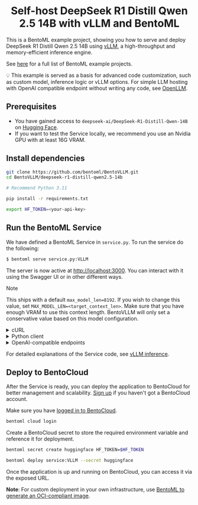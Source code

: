 <div align="center">
    <h1 align="center">Self-host DeepSeek R1 Distill Qwen 2.5 14B with vLLM and BentoML</h1>
</div>

This is a BentoML example project, showing you how to serve and deploy DeepSeek R1 Distill Qwen 2.5 14B using [vLLM](https://vllm.ai), a high-throughput and memory-efficient inference engine.

See [here](https://docs.bentoml.com/en/latest/examples/overview.html) for a full list of BentoML example projects.

💡 This example is served as a basis for advanced code customization, such as custom model, inference logic or vLLM options. For simple LLM hosting with OpenAI compatible endpoint without writing any code, see [OpenLLM](https://github.com/bentoml/OpenLLM).

## Prerequisites
- You have gained access to `deepseek-ai/DeepSeek-R1-Distill-Qwen-14B` on [Hugging Face](https://huggingface.co/deepseek-ai/DeepSeek-R1-Distill-Qwen-14B).
- If you want to test the Service locally, we recommend you use an Nvidia GPU with at least 16G VRAM.

## Install dependencies

```bash
git clone https://github.com/bentoml/BentoVLLM.git
cd BentoVLLM/deepseek-r1-distill-qwen2.5-14b

# Recommend Python 3.11

pip install -r requirements.txt

export HF_TOKEN=<your-api-key>
```

## Run the BentoML Service

We have defined a BentoML Service in `service.py`. To run the service do the following:

```python
$ bentoml serve service.py:VLLM
```

The server is now active at [http://localhost:3000](http://localhost:3000/). You can interact with it using the Swagger UI or in other different ways.

> [!NOTE]
> This ships with a default `max_model_len=8192`. If you wish to change this value, set `MAX_MODEL_LEN=<target_context_len>`. Make sure that you have enough VRAM to use this context length. BentoVLLM will only set a conservative value based on this model configuration.

<details>

<summary>cURL</summary>

```bash
curl -X 'POST' \
  'http://localhost:3000/generate' \
  -H 'accept: text/event-stream' \
  -H 'Content-Type: application/json' \
  -d '{
  "prompt": "Who are you? Please respond in pirate speak!",
}'
```

</details>

<details>

<summary>Python client</summary>

```python
import bentoml

with bentoml.SyncHTTPClient("http://localhost:3000") as client:
    response_generator = client.generate(
        prompt="Who are you? Please respond in pirate speak!",
    )
    for response in response_generator:
        print(response, end='')
```

</details>

<details>

<summary>OpenAI-compatible endpoints</summary>

```python
from openai import OpenAI

client = OpenAI(base_url='http://localhost:3000/v1', api_key='na')

# Use the following func to get the available models
client.models.list()

chat_completion = client.chat.completions.create(
    model="deepseek-ai/DeepSeek-R1-Distill-Qwen-14B",
    messages=[
        {
            "role": "user",
            "content": "Who are you? Please respond in pirate speak!"
        }
    ],
    stream=True,
)
for chunk in chat_completion:
    # Extract and print the content of the model's reply
    print(chunk.choices[0].delta.content or "", end="")
```

These OpenAI-compatible endpoints also support [vLLM extra parameters](https://docs.vllm.ai/en/latest/serving/openai_compatible_server.html#extra-parameters). For example, you can force the chat completion output a JSON object by using the `guided_json` parameters:

```python
from openai import OpenAI

client = OpenAI(base_url='http://localhost:3000/v1', api_key='na')

# Use the following func to get the available models
client.models.list()

json_schema = {
    "type": "object",
    "properties": {
        "city": {"type": "string"}
    }
}

chat_completion = client.chat.completions.create(
    model="deepseek-ai/DeepSeek-R1-Distill-Qwen-14B",
    messages=[
        {
            "role": "user",
            "content": "What is the capital of France?"
        }
    ],
    extra_body=dict(guided_json=json_schema),
)
print(chat_completion.choices[0].message.content)  # will return something like: {"city": "Paris"}
```

All supported extra parameters are listed in [vLLM documentation](https://docs.vllm.ai/en/latest/serving/openai_compatible_server.html#extra-parameters).

**Note**: If your Service is deployed with [protected endpoints on BentoCloud](https://docs.bentoml.com/en/latest/bentocloud/how-tos/manage-access-token.html#access-protected-deployments), you need to set the environment variable `OPENAI_API_KEY` to your BentoCloud API key first.

```bash
export OPENAI_API_KEY={YOUR_BENTOCLOUD_API_TOKEN}
```

You can then use the following line to replace the client in the above code snippet. Refer to [Obtain the endpoint URL](https://docs.bentoml.com/en/latest/bentocloud/how-tos/call-deployment-endpoints.html#obtain-the-endpoint-url) to retrieve the endpoint URL.

```python
client = OpenAI(base_url='your_bentocloud_deployment_endpoint_url/v1')
```

</details>

For detailed explanations of the Service code, see [vLLM inference](https://docs.bentoml.org/en/latest/use-cases/large-language-models/vllm.html).

## Deploy to BentoCloud

After the Service is ready, you can deploy the application to BentoCloud for better management and scalability. [Sign up](https://www.bentoml.com/) if you haven't got a BentoCloud account.

Make sure you have [logged in to BentoCloud](https://docs.bentoml.com/en/latest/bentocloud/how-tos/manage-access-token.html).

```bash
bentoml cloud login
```

Create a BentoCloud secret to store the required environment variable and reference it for deployment.

```bash
bentoml secret create huggingface HF_TOKEN=$HF_TOKEN

bentoml deploy service:VLLM --secret huggingface
```

Once the application is up and running on BentoCloud, you can access it via the exposed URL.

**Note**: For custom deployment in your own infrastructure, use [BentoML to generate an OCI-compliant image](https://docs.bentoml.com/en/latest/guides/containerization.html).